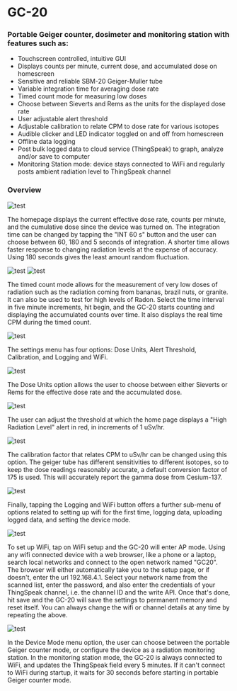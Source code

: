 # GC-20
### Portable Geiger counter, dosimeter and monitoring station with features such as:
- Touchscreen controlled, intuitive GUI
- Displays counts per minute, current dose, and accumulated dose on homescreen
- Sensitive and reliable SBM-20 Geiger-Muller tube
- Variable integration time for averaging dose rate
- Timed count mode for measuring low doses
- Choose between Sieverts and Rems as the units for the displayed dose rate
- User adjustable alert threshold
- Adjustable calibration to relate CPM to dose rate for various isotopes
- Audible clicker and LED indicator toggled on and off from homescreen
- Offline data logging
- Post bulk logged data to cloud service (ThingSpeak) to graph, analyze and/or save to computer
- Monitoring Station mode: device stays connected to WiFi and regularly posts ambient radiation level to ThingSpeak channel

### Overview

![test](https://raw.githubusercontent.com/pra22/GC-20/master/Images/homepage.jpg)

The homepage displays the current effective dose rate, counts per minute, and the cumulative dose since the device was turned on. The integration time can be changed by tapping the "INT 60 s" button and the user can choose between 60, 180 and 5 seconds of integration. A shorter time allows faster response to changing radiation levels at the expense of accuracy. Using 180 seconds gives the least amount random fluctuation.

![test](https://raw.githubusercontent.com/pra22/GC-20/master/Images/timed_count_setup.jpg)
![test](https://raw.githubusercontent.com/pra22/GC-20/master/Images/timed_count_running.jpg)

The timed count mode allows for the measurement of very low doses of radiation such as the radiation coming from bananas, brazil nuts, or granite. It can also be used to test for high levels of Radon. Select the time interval in five minute increments, hit begin, and the GC-20 starts counting and displaying the accumulated counts over time. It also displays the real time CPM during the timed count.

![test](https://raw.githubusercontent.com/pra22/GC-20/master/Images/settings.jpg)

The settings menu has four options: Dose Units, Alert Threshold, Calibration, and Logging and WiFi. 

![test](https://raw.githubusercontent.com/pra22/GC-20/master/Images/units.jpg)

The Dose Units option allows the user to choose between either Sieverts or Rems for the effective dose rate and the accumulated dose.

![test](https://raw.githubusercontent.com/pra22/GC-20/master/Images/threshold.jpg)

The user can adjust the threshold at which the home page displays a "High Radiation Level" alert in red, in increments of 1 uSv/hr.

![test](https://raw.githubusercontent.com/pra22/GC-20/master/Images/calibration.jpg)

The calibration factor that relates CPM to uSv/hr can be changed using this option. The geiger tube has different sensitivities to different isotopes, so to keep the dose readings reasonably accurate, a default conversion factor of 175 is used. This will accurately report the gamma dose from Cesium-137. 

![test](https://raw.githubusercontent.com/pra22/GC-20/master/Images/logging_off.jpg)

Finally, tapping the Logging and WiFi button offers a further sub-menu of options related to setting up wifi for the first time, logging data, uploading logged data, and setting the device mode.

![test](https://raw.githubusercontent.com/pra22/GC-20/master/Images/wifi_setup.jpg)

To set up WiFi, tap on WiFi setup and the GC-20 will enter AP mode. Using any wifi connected device with a web browser, like a phone or a laptop, search local networks and connect to the open network named "GC20". The browser will either automatically take you to the setup page, or if doesn't, enter the url 192.168.4.1. Select your network name from the scanned list, enter the password, and also enter the credentials of your ThingSpeak channel, i.e. the channel ID and the write API. Once that's done, hit save and the GC-20 will save the settings to permanent memory and reset itself. You can always change the wifi or channel details at any time by repeating the above.

![test](https://raw.githubusercontent.com/pra22/GC-20/master/Images/device_mode.jpg)

In the Device Mode menu option, the user can choose between the portable Geiger counter mode, or configure the device as a radiation monitoring station. In the monitoring station mode, the GC-20 is always connected to WiFi, and updates the ThingSpeak field every 5 minutes. If it can't connect to WiFi during startup, it waits for 30 seconds before starting in portable Geiger counter mode.
